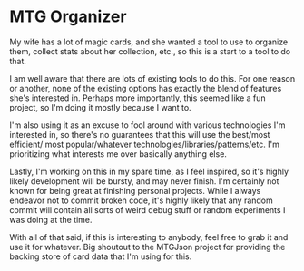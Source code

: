 # MTG Organizer

My wife has a lot of magic cards, and she wanted a tool to use to organize them,
collect stats about her collection, etc., so this is a start to a tool to do that.

I am well aware that there are lots of existing tools to do this.  For one reason
or another, none of the existing options has exactly the blend of features she's
interested in.  Perhaps more importantly, this seemed like a fun project, so I'm
doing it mostly because I want to.

I'm also using it as an excuse to fool around with various technologies I'm
interested in, so there's no guarantees that this will use the best/most efficient/
most popular/whatever technologies/libraries/patterns/etc.  I'm prioritizing
what interests me over basically anything else.

Lastly, I'm working on this in my spare time, as I feel inspired, so it's highly
likely development will be bursty, and may never finish.  I'm certainly not known
for being great at finishing personal projects.  While I always endeavor not to
commit broken code, it's highly likely that any random commit will contain all sorts
of weird debug stuff or random experiments I was doing at the time.

With all of that said, if this is interesting to anybody, feel free to grab it and
use it for whatever.  Big shoutout to the MTGJson project for providing the backing
store of card data that I'm using for this.
